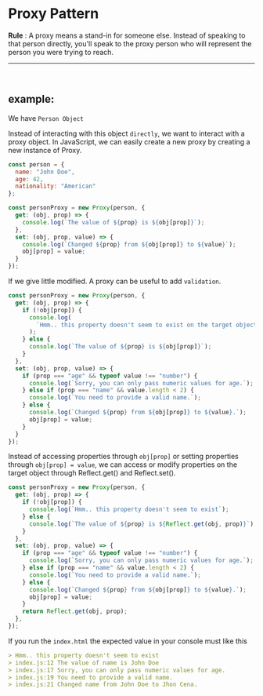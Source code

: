 # Proxy Pattern

**Rule** : A proxy means a stand-in for someone else. Instead of speaking to that person directly, you'll speak to the proxy person who will represent the person you were trying to reach.

---
<br>

## example: 

We have `Person Object`

Instead of interacting with this object `directly`, we want to interact with a proxy object. In JavaScript, we can easily create a new proxy by creating a new instance of Proxy.

```js
const person = {
  name: "John Doe",
  age: 42,
  nationality: "American"
};

const personProxy = new Proxy(person, {
  get: (obj, prop) => {
    console.log(`The value of ${prop} is ${obj[prop]}`);
  },
  set: (obj, prop, value) => {
    console.log(`Changed ${prop} from ${obj[prop]} to ${value}`);
    obj[prop] = value;
  }
});
```

If we give little modified. A proxy can be useful to add `validation`. 

```js
const personProxy = new Proxy(person, {
  get: (obj, prop) => {
    if (!obj[prop]) {
      console.log(
        `Hmm.. this property doesn't seem to exist on the target object`
      );
    } else {
      console.log(`The value of ${prop} is ${obj[prop]}`);
    }
  },
  set: (obj, prop, value) => {
    if (prop === "age" && typeof value !== "number") {
      console.log(`Sorry, you can only pass numeric values for age.`);
    } else if (prop === "name" && value.length < 2) {
      console.log(`You need to provide a valid name.`);
    } else {
      console.log(`Changed ${prop} from ${obj[prop]} to ${value}.`);
      obj[prop] = value;
    }
  }
});
```

Instead of accessing properties through `obj[prop]` or setting properties through `obj[prop] = value`, we can access or modify properties on the target object through Reflect.get() and Reflect.set().

```js
const personProxy = new Proxy(person, {
  get: (obj, prop) => {
    if (!obj[prop]) {
      console.log(`Hmm.. this property doesn't seem to exist`);
    } else {
      console.log(`The value of ${prop} is ${Reflect.get(obj, prop)}`);
    }
  },
  set: (obj, prop, value) => {
    if (prop === "age" && typeof value !== "number") {
      console.log(`Sorry, you can only pass numeric values for age.`);
    } else if (prop === "name" && value.length < 2) {
      console.log(`You need to provide a valid name.`);
    } else {
      console.log(`Changed ${prop} from ${obj[prop]} to ${value}.`);
      obj[prop] = value;
    }
    return Reflect.get(obj, prop);
  },
});
```

If you run the `index.html` the expected value in your console must like this

```md
> Hmm.. this property doesn't seem to exist
> index.js:12 The value of name is John Doe
> index.js:17 Sorry, you can only pass numeric values for age.
> index.js:19 You need to provide a valid name.
> index.js:21 Changed name from John Doe to Jhon Cena.
```


